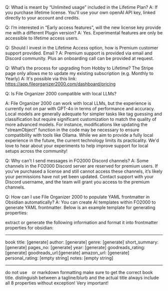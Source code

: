 
Q: Whad is meant by “Unlimited usage” included in the Lifetime Plan?
A: If you purchase lifetime license. You'll use your own openAI API key, linked directly to your account and credits.


Q: I’m interested in “Early access features”, will the new license key provide me with a different Plugin version?
A: Yes. Experimental features are only be accessible to lifetime access users.


Q: Should I invest in the Lifetime Access option, how is Premium customer support provided. Email ?
A: Premium support is provided via email and Discord community. Plus an onboarding call can be provided at request.


Q: What’s the process for upgrading from Hobby to Lifetime? The Stripe page only allows me to update my existing subscription
(e.g. Monthly to Yearly)
A: It's possible via this link: https://app.fileorganizer2000.com/dashboard/pricing

Q: Is File Organizer 2000 compatible with local LLMs?

A: File Organizer 2000 can work with local LLMs, but the experience is currently not on par with GPT-4o in terms of performance and accuracy. Local models are generally adequate for simpler tasks like tag guessing and classification but require significant customization to match the quality of more advanced models. For instance, modifications like updating the "streamObject" function in the code may be necessary to ensure compatibility with tools like Ollama. While we aim to provide a fully local experience in the future, the current technology limits its practicality. We'd love to hear about your experiments to help improve support for local setups across the community!


Q: Why can’t I send messages in FO2000 Discord channels?
A: Some channels in the FO2000 Discord server are reserved for premium users. If you’ve purchased a license and still cannot access these channels, it’s likely your permissions have not yet been updated. Contact support with your Discord username, and the team will grant you access to the premium channels.

Q: How can I use File Organizer 2000 to populate YAML frontmatter in Obsidian automatically?
A: You can create AI templates within FO2000 to generate YAML frontmatter. Below is an example template for generating properties:

extract or generate the following information and format it into frontmatter properties for obsidian:

---
book title: [generate]
author: [generate]
genre: [generate]
short_summary: [generate]
pages_no: [generate]
year: [generate]
goodreads_rating: [generate]
goodreads_url:[generate]
amazon_url: [generate]
personal_rating: [empty string]
notes:  [empty string]


---

do not use ``` ``` or markdown formatting
make sure to get the correct book title. distinguish between a tagline/blurb and the actual title
always include all 8 properties without exception! Very important!


